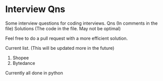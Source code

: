 # Interview Qns
Some interview questions for coding interviews.
Qns (In comments in the file)
Solutions (The code in the file. May not be optimal)

Feel free to do a pull request with a more efficient solution.

Current list. (This will be updated more in the future)
1. Shopee
1. Bytedance


Currently all done in python

